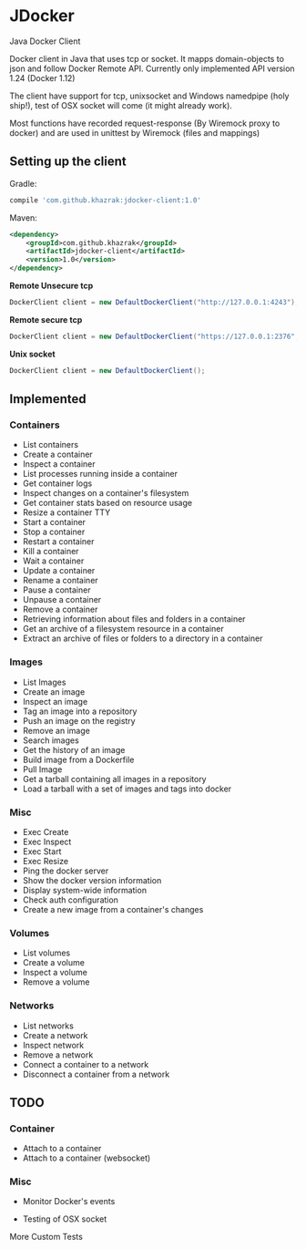 # JDocker
Java Docker Client

Docker client in Java that uses tcp or socket. It mapps domain-objects to json and follow Docker Remote API.
Currently only implemented API version 1.24 (Docker 1.12)

The client have support for tcp, unixsocket and Windows namedpipe (holy ship!), test of OSX socket will come (it might already work).

Most functions have recorded request-response (By Wiremock proxy to docker) and are used in unittest by Wiremock (files and mappings)


## Setting up the client

Gradle:
```groovy
compile 'com.github.khazrak:jdocker-client:1.0'
```

Maven:
```xml
<dependency>
    <groupId>com.github.khazrak</groupId>
    <artifactId>jdocker-client</artifactId>
    <version>1.0</version>
</dependency>
```


**Remote Unsecure tcp**
```java
DockerClient client = new DefaultDockerClient("http://127.0.0.1:4243");
```
**Remote secure tcp**
```java
DockerClient client = new DefaultDockerClient("https://127.0.0.1:2376", "/path/to/ssl/certs");
```
**Unix socket**
```java
DockerClient client = new DefaultDockerClient();
```



## Implemented

### Containers
* List containers
* Create a container
* Inspect a container
* List processes running inside a container
* Get container logs
* Inspect changes on a container's filesystem
* Get container stats based on resource usage
* Resize a container TTY
* Start a container
* Stop a container
* Restart a container
* Kill a container
* Wait a container
* Update a container
* Rename a container
* Pause a container
* Unpause a container
* Remove a container
* Retrieving information about files and folders in a container
* Get an archive of a filesystem resource in a container
* Extract an archive of files or folders to a directory in a container


### Images
* List Images
* Create an image
* Inspect an image
* Tag an image into a repository
* Push an image on the registry
* Remove an image
* Search images
* Get the history of an image
* Build image from a Dockerfile
* Pull Image
* Get a tarball containing all images in a repository
* Load a tarball with a set of images and tags into docker

### Misc
* Exec Create
* Exec Inspect
* Exec Start
* Exec Resize
* Ping the docker server
* Show the docker version information
* Display system-wide information
* Check auth configuration
* Create a new image from a container's changes


### Volumes
* List volumes
* Create a volume
* Inspect a volume
* Remove a volume


### Networks
* List networks
* Create a network
* Inspect network
* Remove a network
* Connect a container to a network
* Disconnect a container from a network

## TODO

### Container
* Attach to a container
* Attach to a container (websocket)

### Misc
* Monitor Docker's events


* Testing of OSX socket

More Custom Tests
